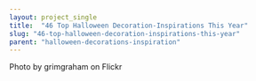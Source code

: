```yaml
---
layout: project_single
title:  "46 Top Halloween Decoration-Inspirations This Year"
slug: "46-top-halloween-decoration-inspirations-this-year"
parent: "halloween-decorations-inspiration"
---
```

Photo by grimgraham on Flickr